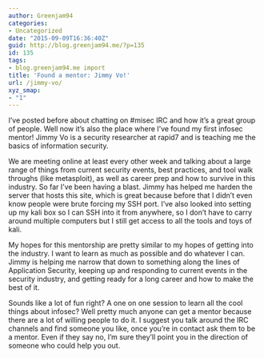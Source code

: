 ```yaml
---
author: Greenjam94
categories:
- Uncategorized
date: "2015-09-09T16:36:40Z"
guid: http://blog.greenjam94.me/?p=135
id: 135
tags:
- blog.greenjam94.me import
title: 'Found a mentor: Jimmy Vo!'
url: /jimmy-vo/
xyz_smap:
- "1"
---
```


I’ve posted before about chatting on #misec IRC and how it’s a great group of people. Well now it’s also the place where I’ve found my first infosec mentor! Jimmy Vo is a security researcher at rapid7 and is teaching me the basics of information security.

We are meeting online at least every other week and talking about a large range of things from current security events, best practices, and tool walk throughs (like metasploit), as well as career prep and how to survive in this industry. So far I’ve been having a blast. Jimmy has helped me harden the server that hosts this site, which is great because before that I didn’t even know people were brute forcing my SSH port. I’ve also looked into setting up my kali box so I can SSH into it from anywhere, so I don’t have to carry around multiple computers but I still get access to all the tools and toys of kali.

My hopes for this mentorship are pretty similar to my hopes of getting into the industry. I want to learn as much as possible and do whatever I can. Jimmy is helping me narrow that down to something along the lines of Application Security, keeping up and responding to current events in the security industry, and getting ready for a long career and how to make the best of it.

Sounds like a lot of fun right? A one on one session to learn all the cool things about infosec? Well pretty much anyone can get a mentor because there are a lot of willing people to do it. I suggest you talk around the IRC channels and find someone you like, once you’re in contact ask them to be a mentor. Even if they say no, I’m sure they’ll point you in the direction of someone who could help you out.